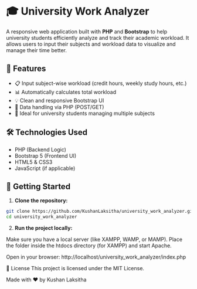 # 🎓 University Work Analyzer

A responsive web application built with **PHP** and **Bootstrap** to help university students efficiently analyze and track their academic workload. It allows users to input their subjects and workload data to visualize and manage their time better.

## 🌟 Features

- 📋 Input subject-wise workload (credit hours, weekly study hours, etc.)
- 📊 Automatically calculates total workload
- 💡 Clean and responsive Bootstrap UI
- 💾 Data handling via PHP (POST/GET)
- 🎯 Ideal for university students managing multiple subjects

## 🛠️ Technologies Used

- PHP (Backend Logic)
- Bootstrap 5 (Frontend UI)
- HTML5 & CSS3
- JavaScript (if applicable)


## 🚀 Getting Started

1. **Clone the repository:**

```bash
git clone https://github.com/KushanLaksitha/university_work_analyzer.git
cd university_work_analyzer
```

2. **Run the project locally:**

Make sure you have a local server (like XAMPP, WAMP, or MAMP). Place the folder inside the htdocs directory (for XAMPP) and start Apache.

Open in your browser:
http://localhost/university_work_analyzer/index.php


📜 License
This project is licensed under the MIT License.

Made with ❤️ by Kushan Laksitha

